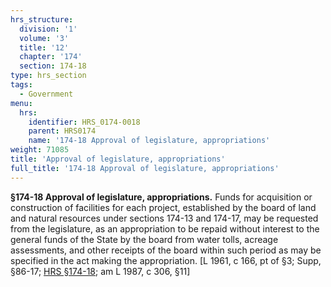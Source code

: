 ```yaml
---
hrs_structure:
  division: '1'
  volume: '3'
  title: '12'
  chapter: '174'
  section: 174-18
type: hrs_section
tags:
  - Government
menu:
  hrs:
    identifier: HRS_0174-0018
    parent: HRS0174
    name: '174-18 Approval of legislature, appropriations'
weight: 71085
title: 'Approval of legislature, appropriations'
full_title: '174-18 Approval of legislature, appropriations'
---
```

**§174-18 Approval of legislature, appropriations.** Funds for acquisition or construction of facilities for each project, established by the board of land and natural resources under sections 174-13 and 174-17, may be requested from the legislature, as an appropriation to be repaid without interest to the general funds of the State by the board from water tolls, acreage assessments, and other receipts of the board within such period as may be specified in the act making the appropriation. [L 1961, c 166, pt of §3; Supp, §86-17; [HRS §174-18](/title-12/chapter-174/section-174-18/); am L 1987, c 306, §11]